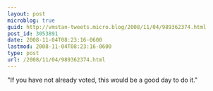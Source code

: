 ```yaml
---
layout: post
microblog: true
guid: http://vmstan-tweets.micro.blog/2008/11/04/989362374.html
post_id: 3053891
date: 2008-11-04T08:23:16-0600
lastmod: 2008-11-04T08:23:16-0600
type: post
url: /2008/11/04/989362374.html
---
```

"If you have not already voted, this would be a good day to do it."
